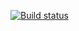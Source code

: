 [![Build status](https://ci.appveyor.com/api/projects/status/vby9aq7ko61latkd?svg=true)](https://ci.appveyor.com/project/Buzorina/matchers)